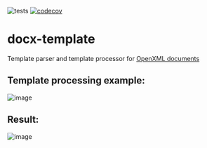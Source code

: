 ![tests](https://github.com/geocurly/docx-template/workflows/tests/badge.svg?branch=main)
[![codecov](https://codecov.io/gh/geocurly/docx-template/branch/main/graph/badge.svg?token=CHI8GSFWCT)](https://codecov.io/gh/geocurly/docx-template)
# docx-template
Template parser and template processor for [OpenXML documents](https://docs.microsoft.com/en-us/office/open-xml/working-with-wordprocessingml-documents)

## Template processing example:
![image](https://user-images.githubusercontent.com/21079834/106396019-7cc0cb80-6416-11eb-8f04-379e978f916f.png)
## Result:
![image](https://user-images.githubusercontent.com/21079834/106395988-4e42f080-6416-11eb-9201-644556b39166.png)
